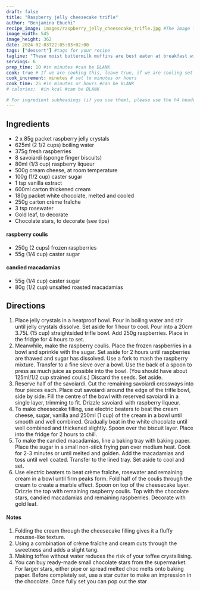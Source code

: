 ```yaml
---
draft: false
title: "Raspberry jelly cheesecake trifle"
author: "Benjamina Ebuehi"
recipe_image: images/raspberry_jelly_cheesecake_trifle.jpg #The image for your recipe
image_width: 545
image_height: 362
date: 2024-02-03T22:05:03+02:00
tags: ["dessert"] #tags for your recipe
tagline: "These moist buttermilk muffins are best eaten at breakfast with a dab of peanut butter"
servings: 6
prep_time: 10 #in minutes #can be BLANK
cook: true # If we are cooking this, leave true, if we are cooling set to false
cook_increment: minutes # set to minutes or hours
cook_time: 25 #in minutes or hours #can be BLANK
# calories:  #in kcal #can be BLANK

# For ingredient subheadings (if you use them), please use the h4 header.  For print view I have those elements targeted
---
```



## Ingredients

- 2 x 85g packet raspberry jelly crystals
- 625ml (2 1/2 cups) boiling water
- 375g fresh raspberries
- 8 savoiardi (sponge finger biscuits)
- 80ml (1/3 cup) raspberry liqueur
- 500g cream cheese, at room temperature
- 100g (1/2 cup) caster sugar
- 1 tsp vanilla extract
- 600ml carton thickened cream
- 180g packet white chocolate, melted and cooled
- 250g carton crème fraîche
- 3 tsp rosewater
- Gold leaf, to decorate
- Chocolate stars, to decorate (see tips)

#### raspberry coulis
- 250g (2 cups) frozen raspberries
- 55g (1/4 cup) caster sugar

#### candied macadamias
- 55g (1/4 cup) caster sugar
- 80g (1/2 cup) unsalted roasted macadamias

## Directions

1. Place jelly crystals in a heatproof bowl. Pour in boiling water and stir until jelly crystals dissolve. Set aside for 1 hour to cool. Pour into a 20cm 3.75L (15 cup) straightsided trifle bowl. Add 250g raspberries. Place in the fridge for 4 hours to set.
2. Meanwhile, make the raspberry coulis. Place the frozen raspberries in a bowl and sprinkle with the sugar. Set aside for 2 hours until raspberries are thawed and sugar has dissolved. Use a fork to mash the raspberry mixture. Transfer to a fine sieve over a bowl. Use the back of a spoon to press as much juice as possible into the bowl. (You should have about 125ml/1/2 cup strained coulis.) Discard the seeds. Set aside.
3. Reserve half of the savoiardi. Cut the remaining savoiardi crossways into four pieces each. Place cut savoiardi around the edge of the trifle bowl, side by side. Fill the centre of the bowl with reserved savoiardi in a single layer, trimming to fit. Drizzle savoiardi with raspberry liqueur.
4. To make cheesecake filling, use electric beaters to beat the cream cheese, sugar, vanilla and 250ml (1 cup) of the cream in a bowl until smooth and well combined. Gradually beat in the white chocolate until well combined and thickened slightly. Spoon over the biscuit layer. Place into the fridge for 2 hours to chill.
5. To make the candied macadamias, line a baking tray with baking paper. Place the sugar in a small non-stick frying pan over medium heat. Cook for 2-3 minutes or until melted and golden. Add the macadamias and toss until well coated. Transfer to the lined tray. Set aside to cool and set.
6. Use electric beaters to beat crème fraîche, rosewater and remaining cream in a bowl until firm peaks form. Fold half of the coulis through the cream to create a marble effect. Spoon on top of the cheesecake layer. Drizzle the top with remaining raspberry coulis. Top with the chocolate stars, candied macadamias and remaining raspberries. Decorate with gold leaf.

#### Notes
1. Folding the cream through the cheesecake filling gives it a fluffy mousse-like texture.
1. Using a combination of crème fraîche and cream cuts through the sweetness and adds a slight tang.
1. Making toffee without water reduces the risk of your toffee crystallising.
1. You can buy ready-made small chocolate stars from the supermarket. For larger stars, either pipe or spread melted choc melts onto baking paper. Before completely set, use a star cutter to make an impression in the chocolate. Once fully set you can pop out the star